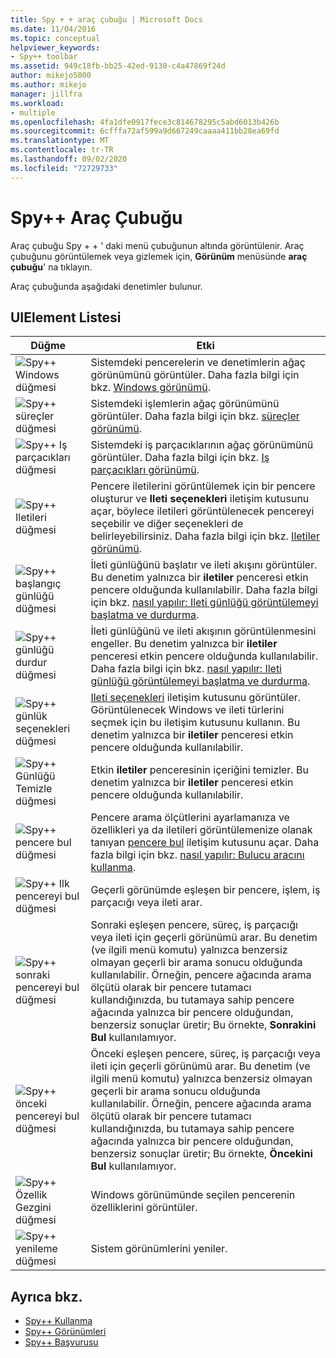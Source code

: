 ```yaml
---
title: Spy + + araç çubuğu | Microsoft Docs
ms.date: 11/04/2016
ms.topic: conceptual
helpviewer_keywords:
- Spy++ toolbar
ms.assetid: 949c18fb-bb25-42ed-9130-c4a47869f24d
author: mikejo5000
ms.author: mikejo
manager: jillfra
ms.workload:
- multiple
ms.openlocfilehash: 4fa1dfe0917fece3c814678295c5abd6013b426b
ms.sourcegitcommit: 6cfffa72af599a9d667249caaaa411bb28ea69fd
ms.translationtype: MT
ms.contentlocale: tr-TR
ms.lasthandoff: 09/02/2020
ms.locfileid: "72729733"
---
```

# <a name="spy-toolbar"></a>Spy++ Araç Çubuğu
Araç çubuğu Spy + + ' daki menü çubuğunun altında görüntülenir. Araç çubuğunu görüntülemek veya gizlemek için, **Görünüm** menüsünde **araç çubuğu**' na tıklayın.

 Araç çubuğunda aşağıdaki denetimler bulunur.

## <a name="uielement-list"></a>UIElement Listesi

|Düğme|Etki|
|------------|------------|
|![Spy&#43;&#43; Windows düğmesi](../debugger/media/icon_spy--_windows.gif "Icon_Spy + + _Windows")|Sistemdeki pencerelerin ve denetimlerin ağaç görünümünü görüntüler. Daha fazla bilgi için bkz. [Windows görünümü](../debugger/windows-view.md).|
|![Spy&#43;&#43; süreçler düğmesi](../debugger/media/icon_spy--_processes.gif "Icon_Spy + + _Processes")|Sistemdeki işlemlerin ağaç görünümünü görüntüler. Daha fazla bilgi için bkz. [süreçler görünümü](../debugger/processes-view.md).|
|![Spy&#43;&#43; Iş parçacıkları düğmesi](../debugger/media/icon_spy--_threads.gif "Icon_Spy + + _Threads")|Sistemdeki iş parçacıklarının ağaç görünümünü görüntüler. Daha fazla bilgi için bkz. [Iş parçacıkları görünümü](../debugger/threads-view.md).|
|![Spy&#43;&#43; Iletileri düğmesi](../debugger/media/icon_spy--_messages.gif "Icon_Spy + + _Messages")|Pencere iletilerini görüntülemek için bir pencere oluşturur ve **Ileti seçenekleri** iletişim kutusunu açar, böylece iletileri görüntülenecek pencereyi seçebilir ve diğer seçenekleri de belirleyebilirsiniz. Daha fazla bilgi için bkz. [Iletiler görünümü](../debugger/messages-view.md).|
|![Spy&#43;&#43; başlangıç günlüğü düğmesi](../debugger/media/icon_spy--_startlog.gif "Icon_Spy + + _StartLog")|İleti günlüğünü başlatır ve ileti akışını görüntüler. Bu denetim yalnızca bir **iletiler** penceresi etkin pencere olduğunda kullanılabilir. Daha fazla bilgi için bkz. [nasıl yapılır: Ileti günlüğü görüntülemeyi başlatma ve durdurma](../debugger/how-to-start-and-stop-the-message-log-display.md).|
|![Spy&#43;&#43; günlüğü durdur düğmesi](../debugger/media/icon_spy--_stoplog.gif "Icon_Spy + + _StopLog")|İleti günlüğünü ve ileti akışının görüntülenmesini engeller. Bu denetim yalnızca bir **iletiler** penceresi etkin pencere olduğunda kullanılabilir. Daha fazla bilgi için bkz. [nasıl yapılır: Ileti günlüğü görüntülemeyi başlatma ve durdurma](../debugger/how-to-start-and-stop-the-message-log-display.md).|
|![Spy&#43;&#43; günlük seçenekleri düğmesi](../debugger/media/icon_spy--_logoptions.gif "Icon_Spy + + _LogOptions")|[Ileti seçenekleri](../debugger/message-options-dialog-box.md) iletişim kutusunu görüntüler. Görüntülenecek Windows ve ileti türlerini seçmek için bu iletişim kutusunu kullanın. Bu denetim yalnızca bir **iletiler** penceresi etkin pencere olduğunda kullanılabilir.|
|![Spy&#43;&#43; Günlüğü Temizle düğmesi](../debugger/media/spy--_clearlog.gif "Spy + + _ClearLog")|Etkin **iletiler** penceresinin içeriğini temizler. Bu denetim yalnızca bir **iletiler** penceresi etkin pencere olduğunda kullanılabilir.|
|![Spy&#43;&#43; pencere bul düğmesi](../debugger/media/icon_spy--_findwindow.gif "Icon_Spy + + _FindWindow")|Pencere arama ölçütlerini ayarlamanıza ve özellikleri ya da iletileri görüntülemenize olanak tanıyan [pencere bul](../debugger/find-window-dialog-box.md) iletişim kutusunu açar. Daha fazla bilgi için bkz. [nasıl yapılır: Bulucu aracını kullanma](../debugger/how-to-use-the-finder-tool.md).|
|![Spy&#43;&#43; Ilk pencereyi bul düğmesi](../debugger/media/icon_spy--_window.gif "Icon_Spy + + _Window")|Geçerli görünümde eşleşen bir pencere, işlem, iş parçacığı veya ileti arar.|
|![Spy&#43;&#43; sonraki pencereyi bul düğmesi](../debugger/media/icon_spy--_nextwindow.gif "Icon_Spy + + _NextWindow")|Sonraki eşleşen pencere, süreç, iş parçacığı veya ileti için geçerli görünümü arar. Bu denetim (ve ilgili menü komutu) yalnızca benzersiz olmayan geçerli bir arama sonucu olduğunda kullanılabilir. Örneğin, pencere ağacında arama ölçütü olarak bir pencere tutamacı kullandığınızda, bu tutamaya sahip pencere ağacında yalnızca bir pencere olduğundan, benzersiz sonuçlar üretir; Bu örnekte, **Sonrakini Bul** kullanılamıyor.|
|![Spy&#43;&#43; önceki pencereyi bul düğmesi](../debugger/media/icon_spy--_prevwindow.gif "Icon_Spy + + _PrevWindow")|Önceki eşleşen pencere, süreç, iş parçacığı veya ileti için geçerli görünümü arar. Bu denetim (ve ilgili menü komutu) yalnızca benzersiz olmayan geçerli bir arama sonucu olduğunda kullanılabilir. Örneğin, pencere ağacında arama ölçütü olarak bir pencere tutamacı kullandığınızda, bu tutamaya sahip pencere ağacında yalnızca bir pencere olduğundan, benzersiz sonuçlar üretir; Bu örnekte, **Öncekini Bul** kullanılamıyor.|
|![Spy&#43;&#43; Özellik Gezgini düğmesi](../debugger/media/icon_spy--_propexp.gif "Icon_Spy + + _PropExp")|Windows görünümünde seçilen pencerenin özelliklerini görüntüler.|
|![Spy&#43;&#43; yenileme düğmesi](../debugger/media/icon_spy--_refresh.gif "Icon_Spy + + _Refresh")|Sistem görünümlerini yeniler.|

## <a name="see-also"></a>Ayrıca bkz.
- [Spy++ Kullanma](../debugger/using-spy-increment.md)
- [Spy++ Görünümleri](../debugger/spy-increment-views.md)
- [Spy++ Başvurusu](../debugger/spy-increment-reference.md)